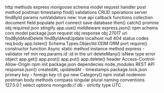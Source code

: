 http methods
express
mongoose
schema
model
request handler 
post method
postman
timestamp
find()
validations
CRUD operations
server 
findById
params
runValidators
new: true 
api 
callback functions
collection
document
field
populate 
port
connect
save
database
then()
catch()
promise obj
required
json
stingify
app.use()
middleware
express.json()
npm 
schema 
cors
model
package.json
request obj
response obj 
27017
uri 
findByIdAndDelete
findByIdAndUpdate
localhost
null 
404
status codes
req.body 
app.listen() 
Schema.Types.ObjectId 
ODM 
ORM 
port
require()
constructor function 
Async
static method 
instance method 
express - validator 
ref 
min
req.params.id 
:id in the url 
deleteMany()
isNew 
type 
error object 
app.get()
app.post()
app.put()
app.delete()
header
Access-Control-Allow-Origin
npm init 
package.json
dependecies
node_modules
REST API 
response.json()
createdAt, updatedAt - timestamps
package.lock.json 
primary key - foreign key
cli 
gui 
new Category() 
npm install 
nodemon
postman 
    body 
    methods
compass 
singular 
plural 
naming conventions 
127.0.0.1 
select 
options 
mongodb://
db - strictly type
UTC 